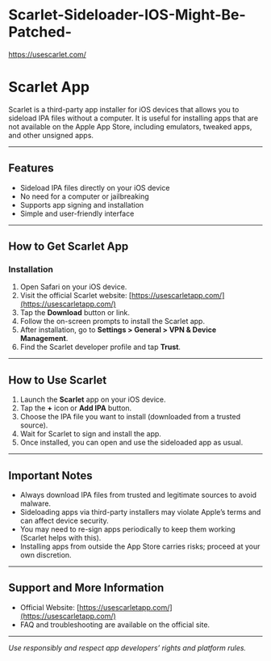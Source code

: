 # Scarlet-Sideloader-IOS-Might-Be-Patched-
https://usescarlet.com/


# Scarlet App

Scarlet is a third-party app installer for iOS devices that allows you to sideload IPA files without a computer. It is useful for installing apps that are not available on the Apple App Store, including emulators, tweaked apps, and other unsigned apps.

---

## Features

- Sideload IPA files directly on your iOS device
- No need for a computer or jailbreaking
- Supports app signing and installation
- Simple and user-friendly interface

---

## How to Get Scarlet App

### Installation

1. Open Safari on your iOS device.
2. Visit the official Scarlet website: [https://usescarletapp.com/](https://usescarletapp.com/)
3. Tap the **Download** button or link.
4. Follow the on-screen prompts to install the Scarlet app.
5. After installation, go to **Settings > General > VPN & Device Management**.
6. Find the Scarlet developer profile and tap **Trust**.

---

## How to Use Scarlet

1. Launch the **Scarlet** app on your iOS device.
2. Tap the **+** icon or **Add IPA** button.
3. Choose the IPA file you want to install (downloaded from a trusted source).
4. Wait for Scarlet to sign and install the app.
5. Once installed, you can open and use the sideloaded app as usual.

---

## Important Notes

- Always download IPA files from trusted and legitimate sources to avoid malware.
- Sideloading apps via third-party installers may violate Apple’s terms and can affect device security.
- You may need to re-sign apps periodically to keep them working (Scarlet helps with this).
- Installing apps from outside the App Store carries risks; proceed at your own discretion.

---

## Support and More Information

- Official Website: [https://usescarletapp.com/](https://usescarletapp.com/)
- FAQ and troubleshooting are available on the official site.

---

*Use responsibly and respect app developers’ rights and platform rules.*
